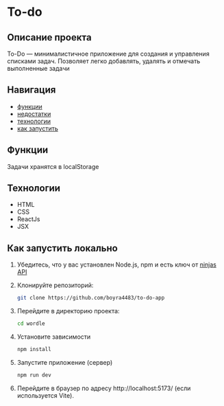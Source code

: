 
# To-do

## Описание проекта

To-Do — минималистичное приложение для создания и управления списками задач. Позволяет легко добавлять, удалять и отмечать выполненные задачи

## Навигация
- [функции](#Функции)
- [недостатки](#Недостатки)
- [технологии](#Технологии)
- [как запустить](#Как-запустить-локально)

## Функции
Задачи хранятся в localStorage

## Технологии
- HTML
- CSS
- ReactJs
- JSX

## Как запустить локально

1. Убедитесь, что у вас установлен Node.js, npm и есть ключ от [ninjas API](https://www.api-ninjas.com/)
2. Клонируйте репозиторий:

   ```bash
   git clone https://github.com/boyra4483/to-do-app
   
3. Перейдите в директорию проекта:

   ```bash
   cd wordle

4. Установите зависимости
   ```bash
   npm install


5. Запустите приложение (cервер)
   ```bash
   npm run dev

6. Перейдите в браузер по адресу http://localhost:5173/ (если используется Vite).
